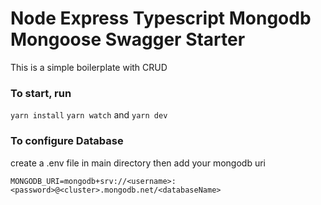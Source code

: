 # Node Express Typescript Mongodb Mongoose Swagger Starter

This is a simple boilerplate with CRUD

### To start, run

`yarn install` `yarn watch` and `yarn dev`

### To configure Database

create a .env file in main directory then add your mongodb uri

```
MONGODB_URI=mongodb+srv://<username>:<password>@<cluster>.mongodb.net/<databaseName>
```
